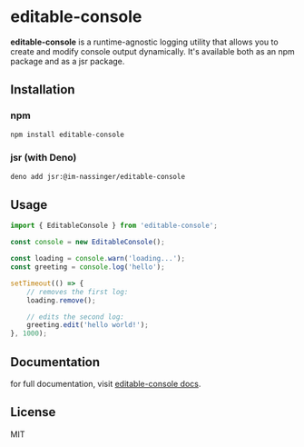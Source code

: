 # editable-console

**editable-console** is a runtime-agnostic logging utility that allows you to create and modify console output dynamically. It's available both as an npm package and as a jsr package.

## Installation

### npm

```bash
npm install editable-console
```

### jsr (with Deno)

```bash
deno add jsr:@im-nassinger/editable-console
```

## Usage

```ts
import { EditableConsole } from 'editable-console';

const console = new EditableConsole();

const loading = console.warn('loading...');
const greeting = console.log('hello');

setTimeout(() => {
    // removes the first log:
    loading.remove();

    // edits the second log:
    greeting.edit('hello world!');
}, 1000);
```

## Documentation

for full documentation, visit [editable-console docs](https://nassinger.com/projects/editable-console/docs).

## License

MIT
